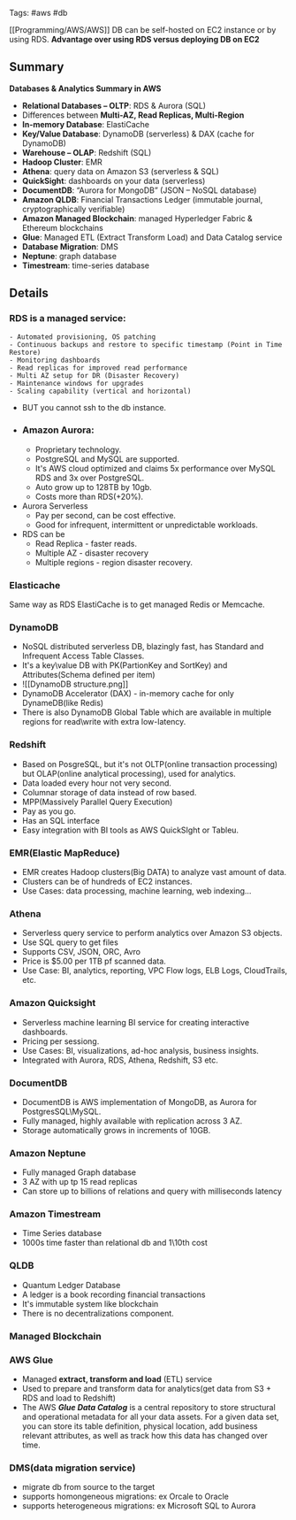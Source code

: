 Tags: #aws #db

[[Programming/AWS/AWS]]
DB can be self-hosted on EC2 instance or by using RDS.
**Advantage over using RDS versus deploying DB on EC2**

## Summary

**Databases & Analytics Summary in AWS**

- **Relational Databases – OLTP**: RDS & Aurora (SQL)
- Differences between **Multi-AZ, Read Replicas, Multi-Region**
- **In-memory Database**: ElastiCache
- **Key/Value Database**: DynamoDB (serverless) & DAX (cache for DynamoDB)
- **Warehouse – OLAP**: Redshift (SQL)
- **Hadoop Cluster**: EMR
- **Athena**: query data on Amazon S3 (serverless & SQL)
- **QuickSight**: dashboards on your data (serverless)
- **DocumentDB**: “Aurora for MongoDB” (JSON – NoSQL database)
- **Amazon QLDB**: Financial Transactions Ledger (immutable journal, cryptographically verifiable)
- **Amazon Managed Blockchain**: managed Hyperledger Fabric & Ethereum blockchains
- **Glue**: Managed ETL (Extract Transform Load) and Data Catalog service
- **Database Migration**: DMS
- **Neptune**: graph database
- **Timestream**: time-series database



## Details

### RDS is a managed service:
    - Automated provisioning, OS patching
    - Continuous backups and restore to specific timestamp (Point in Time Restore)
    - Monitoring dashboards
    - Read replicas for improved read performance
    - Multi AZ setup for DR (Disaster Recovery)
    - Maintenance windows for upgrades
    - Scaling capability (vertical and horizontal)
- BUT you cannot ssh to the db instance.
- ### Amazon Aurora:
	- Proprietary technology.
	- PostgreSQL and MySQL are supported.
	- It's AWS cloud optimized and claims 5x performance over MySQL RDS and 3x over PostgreSQL.
	- Auto grow up to 128TB by 10gb.
	- Costs more than RDS(+20%).
- Aurora Serverless
	- Pay per second, can be cost effective.
	- Good for infrequent, intermittent or unpredictable workloads.
- RDS can be
	- Read Replica - faster reads.
	- Multiple AZ - disaster recovery
	- Multiple regions - region disaster recovery.


### Elasticache
Same way as RDS ElastiCache is to get managed Redis or Memcache.

### DynamoDB
- NoSQL distributed serverless DB, blazingly fast, has Standard and Infrequent Access Table Classes.
- It's a key\value DB with PK(PartionKey and SortKey) and Attributes(Schema defined per item)
- ![[DynamoDB structure.png]]
- DynamoDB Accelerator (DAX) - in-memory cache for only DynameDB(like Redis)
- There is also DynamoDB Global Table which are available in multiple regions for read\write with extra low-latency.

### Redshift
- Based on PosgreSQL, but it's not OLTP(online transaction processing) but OLAP(online analytical processing), used for analytics.
- Data loaded every hour not very second.
- Columnar storage of data instead of row based.
- MPP(Massively Parallel Query Execution)
- Pay as you go.
- Has an SQL interface
- Easy integration with BI tools as AWS QuickSIght or Tableu.


### EMR(Elastic MapReduce)
- EMR creates Hadoop clusters(Big DATA) to analyze vast amount of data.
- Clusters can be of hundreds of EC2 instances.
- Use Cases: data processing, machine learning, web indexing...

### Athena
- Serverless query service to perform analytics over Amazon S3 objects.
- Use SQL query to get files
- Supports CSV, JSON, ORC, Avro
- Price is $5.00 per 1TB pf scanned data.
- Use Case: BI, analytics, reporting, VPC Flow logs, ELB Logs, CloudTrails, etc.

### Amazon Quicksight
- Serverless machine learning BI service for creating interactive dashboards.
- Pricing per sessiong.
- Use Cases: BI, visualizations, ad-hoc analysis, business insights.
- Integrated with Aurora, RDS, Athena, Redshift, S3 etc.

### DocumentDB
- DocumentDB is AWS implementation of MongoDB, as Aurora for PostgresSQL\MySQL.
- Fully managed, highly available with replication across 3 AZ.
- Storage automatically grows in increments of 10GB.

### Amazon Neptune
- Fully managed Graph database
- 3 AZ with up tp 15 read replicas
- Can store up to billions of relations and query with milliseconds latency


### Amazon Timestream
- Time Series database
- 1000s time faster than relational db and 1\10th cost

### QLDB
- Quantum Ledger Database
- A ledger is a book recording financial transactions
- It's immutable system like blockchain
- There is no decentralizations component.

### Managed Blockchain

### AWS Glue
- Managed **extract, transform and load** (ETL) service
- Used to prepare and transform data for analytics(get data from S3 + RDS and load to Redshift)
- The AWS ***Glue Data Catalog*** is a central repository to store structural and operational metadata for all your data assets. For a given data set, you can store its table definition, physical location, add business relevant attributes, as well as track how this data has changed over time.


### DMS(data migration service)
- migrate db from source to the target
- supports homongeneous migrations: ex Orcale to Oracle
- supports heterogeneous migrations: ex Microsoft SQL to Aurora